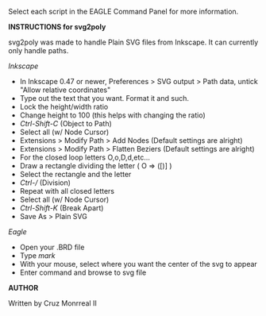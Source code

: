 Select each script in the EAGLE Command Panel for more information.

__INSTRUCTIONS for svg2poly__

svg2poly was made to handle Plain SVG files from Inkscape. It can currently only handle paths.

_Inkscape_
* In Inkscape 0.47 or newer, Preferences > SVG output > Path data, untick "Allow relative coordinates"
* Type out the text that you want. Format it and such.
* Lock the height/width ratio
* Change height to 100 (this helps with changing the ratio)
* *Ctrl-Shift-C* (Object to Path)
* Select all (w/ Node Cursor)
* Extensions > Modify Path > Add Nodes (Default settings are alright)
* Extensions > Modify Path > Flatten Beziers (Default settings are alright)
* For the closed loop letters O,o,D,d,etc...
*   Draw a rectangle dividing the letter ( O => ([)] )
*   Select the rectangle and the letter
*   *Ctrl-/* (Division)
*   Repeat with all closed letters
* Select all (w/ Node Cursor)
* *Ctrl-Shift-K* (Break Apart)
* Save As > Plain SVG

_Eagle_ 
* Open your .BRD file
* Type *mark*
* With your mouse, select where you want the center of the svg to appear
* Enter command and browse to svg file

    
__AUTHOR__

Written by Cruz Monrreal II